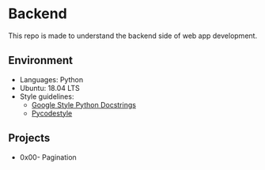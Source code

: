 # Backend
This repo is made to understand the backend side of web app development.

## Environment
- Languages: Python
- Ubuntu: 18.04 LTS
- Style guidelines: 
    - [Google Style Python Docstrings](https://sphinxcontrib-napoleon.readthedocs.io/en/latest/example_google.html)
    - [Pycodestyle](https://pycodestyle.pycqa.org/en/latest/intro.html#example-usage-and-output)

## Projects
- 0x00- Pagination
